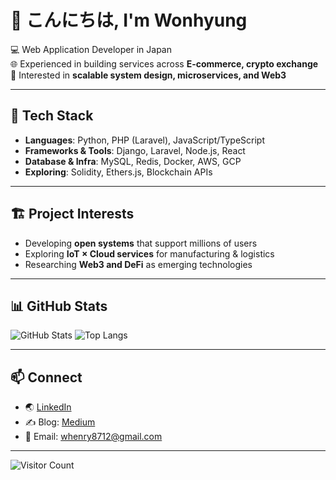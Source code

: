 # 👋 こんにちは, I'm Wonhyung  

💻 Web Application Developer in Japan  
🌐 Experienced in building services across **E-commerce, crypto exchange**  
🚀 Interested in **scalable system design, microservices, and Web3**

---

## 🔧 Tech Stack
- **Languages**: Python, PHP (Laravel), JavaScript/TypeScript  
- **Frameworks & Tools**: Django, Laravel, Node.js, React  
- **Database & Infra**: MySQL, Redis, Docker, AWS, GCP
- **Exploring**: Solidity, Ethers.js, Blockchain APIs  

---

## 🏗️ Project Interests
- Developing **open systems** that support millions of users  
- Exploring **IoT × Cloud services** for manufacturing & logistics  
- Researching **Web3 and DeFi** as emerging technologies  
---

## 📊 GitHub Stats
![GitHub Stats](https://github-readme-stats.vercel.app/api?username=wonhyung-jung&show_icons=true&theme=tokyonight)
![Top Langs](https://github-readme-stats.vercel.app/api/top-langs/?username=wonhyung-jung&layout=compact&theme=tokyonight)

---

## 📫 Connect
- 🌏 [LinkedIn](https://www.linkedin.com/in/wonh-jung/)  
- ✍️ Blog: [Medium](https://medium.com/@whenry8712)  
- 📩 Email: whenry8712@gmail.com

---

![Visitor Count](https://komarev.com/ghpvc/?username=wonhyung-jung&color=blue)
